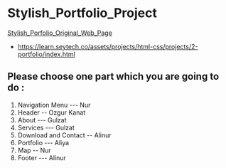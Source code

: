 # Stylish_Portfolio_Project

[Stylish_Porfolio_Original_Web_Page](https://learn.seytech.co/assets/projects/html-css/projects/2-portfolio/index.html)

- https://learn.seytech.co/assets/projects/html-css/projects/2-portfolio/index.html

## Please choose one part which you are going to do :

1. Navigation Menu  ---  Nur
2. Header --  Ozgur Kanat
3. About --- Gulzat
4. Services         --- Gulzat
5. Download and Contact -- Alinur
6. Portfolio       ---  Aliya
7. Map -- Nur
8. Footer  --- Alinur

